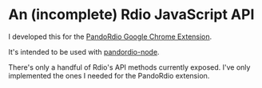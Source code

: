 # An (incomplete) Rdio JavaScript API

I developed this for the [PandoRdio Google Chrome Extension][1].

It's intended to be used with [pandordio-node][2].

There's only a handful of Rdio's API methods currently exposed. I've
only implemented the ones I needed for the PandoRdio extension.

[1]: https://chrome.google.com/webstore/detail/fiobjnnhnijfdkgdmedcbennfngfnfff
[2]: https://github.com/donnierayjones/pandordio-node
